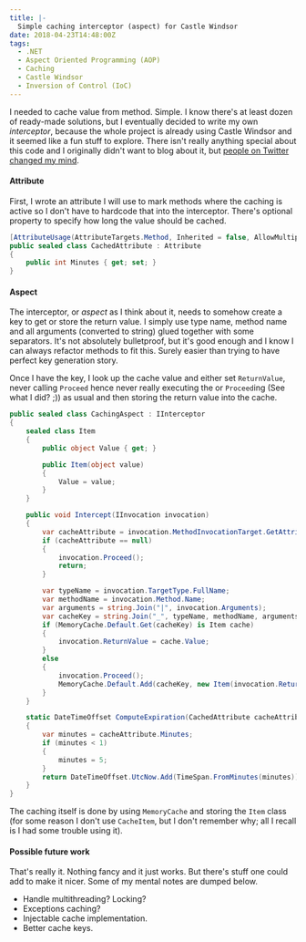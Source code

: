 ```yaml
---
title: |-
  Simple caching interceptor (aspect) for Castle Windsor
date: 2018-04-23T14:48:00Z
tags:
  - .NET
  - Aspect Oriented Programming (AOP)
  - Caching
  - Castle Windsor
  - Inversion of Control (IoC)
---
```

I needed to cache value from method. Simple. I know there's at least dozen of ready-made solutions, but I eventually decided to write my own _interceptor_, because the whole project is already using Castle Windsor and it seemed like a fun stuff to explore. There isn't really anything special about this code and I originally didn't want to blog about it, but [people on Twitter changed my mind][1].

<!-- excerpt -->

#### Attribute

First, I wrote an attribute I will use to mark methods where the caching is active so I don't have to hardcode that into the interceptor. There's optional property to specify how long the value should be cached.

```csharp
[AttributeUsage(AttributeTargets.Method, Inherited = false, AllowMultiple = false)]
public sealed class CachedAttribute : Attribute
{
    public int Minutes { get; set; }
}
```

#### Aspect

The interceptor, or _aspect_ as I think about it, needs to somehow create a key to get or store the return value. I simply use type name, method name and all arguments (converted to string) glued together with some separators. It's not absolutely bulletproof, but it's good enough and I know I can always refactor methods to fit this. Surely easier than trying to have perfect key generation story.

Once I have the key, I look up the cache value and either set `ReturnValue`, never calling `Proceed` hence never really executing the or `Proceed`ing (See what I did? ;)) as usual and then storing the return value into the cache.

```csharp
public sealed class CachingAspect : IInterceptor
{
    sealed class Item
    {
        public object Value { get; }

        public Item(object value)
        {
            Value = value;
        }
    }

    public void Intercept(IInvocation invocation)
    {
        var cacheAttribute = invocation.MethodInvocationTarget.GetAttribute<CachedAttribute>();
        if (cacheAttribute == null)
        {
            invocation.Proceed();
            return;
        }

        var typeName = invocation.TargetType.FullName;
        var methodName = invocation.Method.Name;
        var arguments = string.Join("|", invocation.Arguments);
        var cacheKey = string.Join("_", typeName, methodName, arguments);
        if (MemoryCache.Default.Get(cacheKey) is Item cache)
        {
            invocation.ReturnValue = cache.Value;
        }
        else
        {
            invocation.Proceed();
            MemoryCache.Default.Add(cacheKey, new Item(invocation.ReturnValue), ComputeExpiration(cacheAttribute));
        }
    }

    static DateTimeOffset ComputeExpiration(CachedAttribute cacheAttribute)
    {
        var minutes = cacheAttribute.Minutes;
        if (minutes < 1)
        {
            minutes = 5;
        }
        return DateTimeOffset.UtcNow.Add(TimeSpan.FromMinutes(minutes));
    }
}
```

The caching itself is done by using `MemoryCache` and storing the `Item` class (for some reason I don't use `CacheItem`, but I don't remember why; all I recall is I had some trouble using it).

#### Possible future work

That's really it. Nothing fancy and it just works. But there's stuff one could add to make it nicer. Some of my mental notes are dumped below.

* Handle multithreading? Locking?
* Exceptions caching?
* Injectable cache implementation.
* Better cache keys.

[1]: https://twitter.com/cincura_net/status/966783358993948672